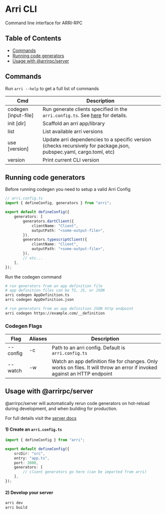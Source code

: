 # Arri CLI

Command line interface for ARRI-RPC

## Table of Contents

-   [Commands](#commands)
-   [Running code generators](#running-code-generators)
-   [Usage with @arrirpc/server](#usage-with-arrirpcserver)

## Commands

Run `arri --help` to get a full list of commands

| Cmd                  | Description                                                                                                         |
| -------------------- | ------------------------------------------------------------------------------------------------------------------- |
| codegen [input-file] | Run generate clients specified in the `arri.config.ts`. See [here](#running-arri-codegen) for details.              |
| init [dir]           | Scaffold an arri app/library                                                                                        |
| list                 | List available arri versions                                                                                        |
| use [version]        | Update arri dependencies to a specific version (checks recursively for package.json, pubspec.yaml, cargo.toml, etc) |
| version              | Print current CLI version                                                                                           |

## Running code generators

Before running codegen you need to setup a valid Arri Config

```ts
// arri.config.ts
import { defineConfig, generators } from "arri";

export default defineConfig({
    generators: [
        generators.dartClient({
            clientName: "Client",
            outputPath: "<some-output-file>",
        }),
        generators.typescriptClient({
            clientName: "Client",
            outputPath: "<some-output-file>",
        }),
        // etc...
    ],
});
```

Run the codegen command

```bash
# run generators from an app definition file
# app definition files can be TS, JS, or JSON
arri codegen AppDefinition.ts
arri codegen AppDefinition.json

# run generators from an app definition JSON http endpoint
arri codegen https://example.com/__definition
```

### Codegen Flags

| Flag     | Aliases | Description                                                                                                               |
| -------- | ------- | ------------------------------------------------------------------------------------------------------------------------- |
| --config | -c      | Path to an arri config. Default is `arri.config.ts`                                                                       |
| --watch  | -w      | Watch an app definition file for changes. Only works on files. It will throw an error if invoked against an HTTP endpoint |

## Usage with @arrirpc/server

@arrirpc/server will automatically rerun code generators on hot-reload during development, and when building for production.

For full details visit the [server docs](https://github.com/modiimedia/arri/blob/master/packages/arri/README.md)

#### 1) Create an `arri.config.ts`

```ts
import { defineConfig } from "arri";

export default defineConfig({
    srcDir: "src",
    entry: "app.ts",
    port: 3000,
    generators: [
        // client generators go here (can be imported from arri)
    ],
});
```

#### 2) Develop your server

```bash
arri dev
arri build
```
